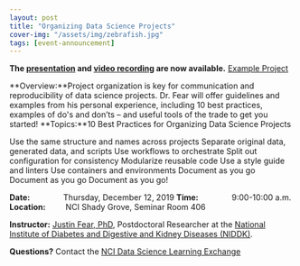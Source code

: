 ```yaml
---
layout: post
title: "Organizing Data Science Projects"
cover-img: "/assets/img/zebrafish.jpg"
tags: [event-announcement]
---
```


**The [presentation](../attachments/Fear_Organizing_DataScience_Projects_1.pdf) and [video recording](http://geneticsunderground.com/talk/nci/) are now available.**
[Example Project](https://github.com/jfear/example_project)

**Overview:**Project organization is key for communication and reproducibility of data science projects.  Dr. Fear will offer guidelines and examples from his personal experience, including 10 best practices, examples of do's and don’ts – and useful tools of the trade to get you started!
**Topics:**10 Best Practices for Organizing Data Science Projects

Use the same structure and names across projects
Separate original data, generated data, and scripts
Use workflows to orchestrate
Split out configuration for consistency
Modularize reusable code
Use a style guide and linters
Use containers and environments
Document as you go
Document as you go
Document as you go!


**Date:** &nbsp;&nbsp;&nbsp;&nbsp;&nbsp;&nbsp;&nbsp;&nbsp;&nbsp;&nbsp;&nbsp;&nbsp;&nbsp;&nbsp;Thursday, December 12, 2019 
**Time:** &nbsp;&nbsp;&nbsp;&nbsp;&nbsp;&nbsp;&nbsp;&nbsp;&nbsp;&nbsp;&nbsp;&nbsp;&nbsp;&nbsp;9:00-10:00 a.m. 
**Location:**&nbsp;&nbsp;&nbsp;&nbsp;&nbsp;&nbsp;&nbsp;&nbsp;&nbsp;NCI Shady Grove, Seminar Room 406

**Instructor:** [Justin Fear, PhD](https://www.linkedin.com/in/justin-fear/), Postdoctoral Researcher at the [National Institute of Diabetes and Digestive and Kidney Diseases (NIDDK)](https://www.niddk.nih.gov/).

**Questions?** Contact the [NCI Data Science Learning Exchange](mailto:NCIDataScienceLearningExchange@mail.nih.gov)


